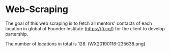# Web-Scraping
The goal of this web scraping is to fetch all mentors' contacts of each location in global of Founder Institute (https://fi.co/) for the client to develop partership.

The number of locations in total is 128. 
(WX20190116-235638.png)
